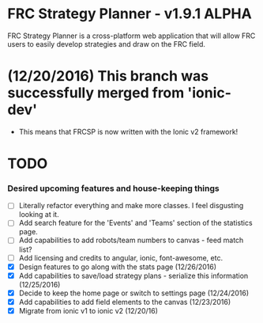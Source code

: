 # FRC Strategy Planner - v1.9.1 ALPHA
FRC Strategy Planner is a cross-platform web application that will allow FRC users to easily develop strategies and draw on the FRC field.

# (12/20/2016) This branch was successfully merged from 'ionic-dev'
- This means that FRCSP is now written with the Ionic v2 framework! 

# TODO
### Desired upcoming features and house-keeping things
- [ ] Literally refactor everything and make more classes. I feel disgusting looking at it.
- [ ] Add search feature for the 'Events' and 'Teams' section of the statistics page.
- [ ] Add capabilities to add robots/team numbers to canvas - feed match list?
- [ ] Add licensing and credits to angular, ionic, font-awesome, etc.
- [x] Design features to go along with the stats page (12/26/2016)
- [X] Add capabilities to save/load strategy plans - serialize this information (12/25/2016)
- [X] Decide to keep the home page or switch to settings page (12/24/2016)
- [X] Add capabilities to add field elements to the canvas (12/23/2016)
- [X] Migrate from ionic v1 to ionic v2 (12/20/16)
